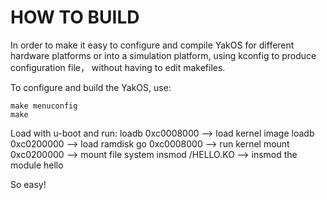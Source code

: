 HOW TO BUILD
============

In order to make it easy to configure and compile YakOS for different hardware platforms or into a simulation platform, using kconfig to produce configuration file， without having to edit makefiles.

To configure and build the YakOS, use:

    make menuconfig
    make

Load with u-boot and run:
    loadb 0xc0008000   --> load kernel image
    loadb 0xc0200000   --> load ramdisk
    go 0xc0008000      --> run kernel
    mount 0xc0200000   --> mount file system
    insmod /HELLO.KO   --> insmod the module hello

So easy!
